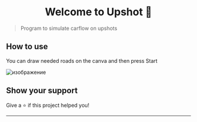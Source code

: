 <h1 align="center">Welcome to Upshot 👋</h1>
<p>
</p>

> Program to simulate carflow on upshots

## How to use

You can draw needed roads on the canva and then press Start

![изображение](https://github.com/aonbel/Upshot/assets/62477629/ec0cc9a1-b5ca-4fd1-b519-0ab58000bcda)

## Show your support

Give a ⭐️ if this project helped you!

***
